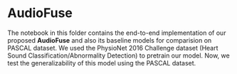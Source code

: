 # **AudioFuse**
The notebook in this folder contains the end-to-end implementation of our proposed **AudioFuse** and also its baseline models for comparision on PASCAL dataset. We used the PhysioNet 2016 Challenge dataset (Heart Sound Classification/Abnormality Detection) to pretrain our model. Now, we test the generalizability of this model using the PASCAL dataset.
